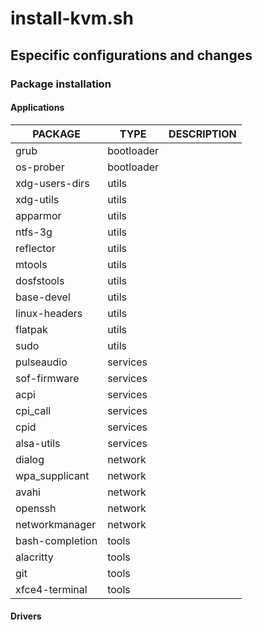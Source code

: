 # install-kvm.sh
## Especific configurations and changes
### Package installation
#### Applications

| PACKAGE         | TYPE       | DESCRIPTION |
|-----------------|------------|-------------|
| grub            | bootloader |             |
| os-prober       | bootloader |             |
| xdg-users-dirs  | utils      |             |
| xdg-utils       | utils      |             |
| apparmor        | utils      |             |
| ntfs-3g         | utils      |             |
| reflector       | utils      |             |
| mtools          | utils      |             |
| dosfstools      | utils      |             |
| base-devel      | utils      |             |
| linux-headers   | utils      |             |
| flatpak         | utils      |             |
| sudo            | utils      |             |
| pulseaudio      | services   |             |
| sof-firmware    | services   |             |
| acpi            | services   |             |
| cpi_call        | services   |             |
| cpid            | services   |             |
| alsa-utils      | services   |             |
| dialog          | network    |             |
| wpa_supplicant  | network    |             |
| avahi           | network    |             |
| openssh         | network    |             |
| networkmanager  | network    |             |
| bash-completion | tools      |             |
| alacritty       | tools      |             |
| git             | tools      |             |
| xfce4-terminal  | tools      |             |

#### Drivers
